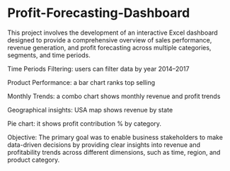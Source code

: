 # Profit-Forecasting-Dashboard
This project involves the development of an interactive Excel dashboard designed to provide a comprehensive overview of sales performance, revenue generation, and profit forecasting across multiple categories, segments, and time periods.

Time Periods Filtering: users can filter data by year 2014–2017

Product Performance: a bar chart ranks top selling

Monthly Trends: a combo chart shows monthly revenue and profit trends

Geographical insights: USA map shows revenue by state

Pie chart: it shows profit contribution % by category.

Objective:
The primary goal was to enable business stakeholders to make data-driven decisions by providing clear insights into revenue and profitability trends across different dimensions, such as time, region, and product category.
